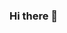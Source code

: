### Hi there 👋

<!--
**loribring/loribring** is a ✨ _special_ ✨ repository because its `README.md` (this file) appears on your GitHub profile.

Here are some ideas to get you started:

- 🔭 I’m currently building and delivering education and technical conetnt with SMEs. 
- 🌱 I’m currently learning UX Design.
- 👯 I’m looking to collaborate on Tech for Social Good (and anything adjacant to it). 
- 🤔 I’m looking for help with anything (always looking to learn new things).
- 💬 Ask me about content design systems.
- 😄 Pronouns: she, her
-->
